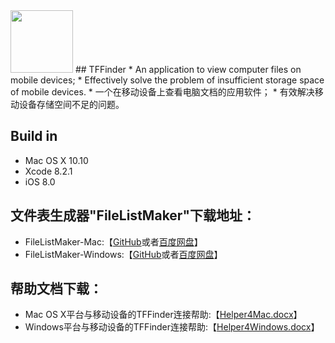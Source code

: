 <img src="https://github.com/teanfoo/TFFinder/blob/master/Images/1.png" width="100" height="100">
## TFFinder
* An application to view computer files on mobile devices; 
* Effectively solve the problem of insufficient storage space of mobile devices.
* 一个在移动设备上查看电脑文档的应用软件；
* 有效解决移动设备存储空间不足的问题。

## Build in
* Mac OS X 10.10
* Xcode 8.2.1
* iOS 8.0

## 文件表生成器"FileListMaker"下载地址：
* FileListMaker-Mac:【<a href="https://github.com/teanfoo/TFFinder/blob/master/TFFileListMaker/FileListMaker-Mac.zip">GitHub</a>或者<a href="http://pan.baidu.com/s/1nuPILN7">百度网盘</a>】
* FileListMaker-Windows:【<a href="https://github.com/teanfoo/TFFinder/blob/master/TFFileListMaker/FileListMaker-Windows.zip">GitHub</a>或者<a href="http://pan.baidu.com/s/1qYPmTJ2">百度网盘</a>】

## 帮助文档下载：
* Mac OS X平台与移动设备的TFFinder连接帮助:【<a href="https://github.com/teanfoo/TFFinder/blob/master/Helper4Mac.docx">Helper4Mac.docx</a>】
* Windows平台与移动设备的TFFinder连接帮助:【<a href="https://github.com/teanfoo/TFFinder/blob/master/Helper4Windows.docx">Helper4Windows.docx</a>】

